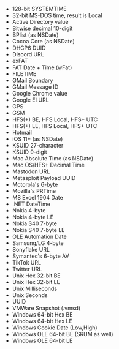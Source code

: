 - 128-bit SYSTEMTIME
- 32-bit MS-DOS time, result is Local
- Active Directory value
- Bitwise decimal 10-digit
- BPlist (as NSDate)
- Cocoa Core (as NSDate)
- DHCP6 DUID
- Discord URL
- exFAT
- FAT Date + Time (wFat)
- FILETIME
- GMail Boundary
- GMail Message ID
- Google Chrome value
- Google EI URL
- GPS
- GSM
- HFS(+) BE, HFS Local, HFS+ UTC
- HFS(+) LE, HFS Local, HFS+ UTC
- Hotmail
- iOS 11+ (as NSDate)
- KSUID 27-character
- KSUID 9-digit
- Mac Absolute Time (as NSDate)
- Mac OS/HFS+ Decimal Time
- Mastodon URL
- Metasploit Payload UUID
- Motorola's 6-byte
- Mozilla's PRTime
- MS Excel 1904 Date
- .NET DateTime
- Nokia 4-byte
- Nokia 4-byte LE
- Nokia S40 7-byte
- Nokia S40 7-byte LE
- OLE Automation Date
- Samsung/LG 4-byte
- Sonyflake URL
- Symantec's 6-byte AV
- TikTok URL
- Twitter URL
- Unix Hex 32-bit BE
- Unix Hex 32-bit LE
- Unix Milliseconds
- Unix Seconds
- UUID
- VMWare Snapshot (.vmsd)
- Windows 64-bit Hex BE
- Windows 64-bit Hex LE
- Windows Cookie Date (Low,High)
- Windows OLE 64-bit BE (SRUM as well)
- Windows OLE 64-bit LE
